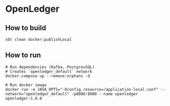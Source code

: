 # OpenLedger

## How to build

```shell
sbt clean docker:publishLocal
```

## How to run

```shell
# Run dependencies (Kafka, PostgresSQL)
# Creates `openledger_default` network
docker-compose up --remove-orphans -d

# Run docker image
docker run -e JAVA_OPTS="-Dconfig.resource=/application-local.conf" --network="openledger_default" -p8080:8080 --name openledger openledger:1.0.0
```